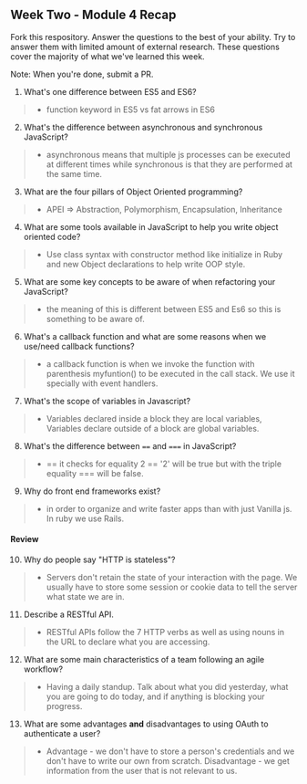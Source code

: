 ## Week Two - Module 4 Recap

Fork this respository. Answer the questions to the best of your ability. Try to answer them with limited amount of external research. These questions cover the majority of what we've learned this week. 

Note: When you're done, submit a PR. 

1. What's one difference between ES5 and ES6?
>* function keyword in ES5 vs fat arrows in ES6 
2. What's the difference between asynchronous and synchronous JavaScript?
>* asynchronous means that multiple js processes can be executed at different times while synchronous is that they are performed at the same time.  
3. What are the four pillars of Object Oriented programming?
>* APEI => Abstraction, Polymorphism, Encapsulation, Inheritance 
4. What are some tools available in JavaScript to help you write object oriented code?
>* Use class syntax with constructor method like initialize in Ruby and new Object declarations to help write OOP style.
5. What are some key concepts to be aware of when refactoring your JavaScript?
>* the meaning of this is different between ES5 and Es6 so this is something to be aware of. 
6. What's a callback function and what are some reasons when we use/need callback functions?
>* a callback function is when we invoke the function with parenthesis myfuntion() to be executed in the call stack. 
We use it specially with event handlers.
7. What's the scope of variables in Javascript?
>* Variables declared inside a block they are local variables, Variables declare outside of a block are global variables. 
8. What's the difference between `==` and `===` in JavaScript?
>* == it checks for equality 2 == '2' will be true but with the triple equality === will be false. 
9. Why do front end frameworks exist?
>* in order to organize and write faster apps than with just Vanilla js. In ruby we use Rails. 


#### Review  

10. Why do people say "HTTP is stateless"?
>* Servers don't retain the state of your interaction with the page. 
We usually have to store some session or cookie data to tell the server what state we are in.
11. Describe a RESTful API.
>* RESTful APIs follow the 7 HTTP verbs as well as using nouns in the URL to declare what you are accessing.
12. What are some main characteristics of a team following an agile workflow?
>* Having a daily standup. Talk about what you did yesterday, what you are going to do today, 
and if anything is blocking your progress.
13. What are some advantages **and** disadvantages to using OAuth to authenticate a user?
>* Advantage - we don't have to store a person's credentials and we don't have to write our own from scratch.
   Disadvantage - we get information from the user that is not relevant to us. 
